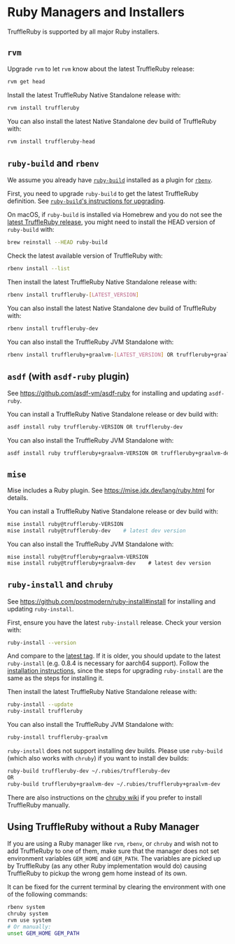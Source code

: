 # Ruby Managers and Installers

TruffleRuby is supported by all major Ruby installers.

## `rvm`

Upgrade `rvm` to let `rvm` know about the latest TruffleRuby release:

```bash
rvm get head
```

Install the latest TruffleRuby Native Standalone release with:

```bash
rvm install truffleruby
```

You can also install the latest Native Standalone dev build of TruffleRuby with:

```bash
rvm install truffleruby-head
```

## `ruby-build` and `rbenv`

We assume you already have [`ruby-build`](https://github.com/rbenv/ruby-build) installed as a plugin for [`rbenv`](https://github.com/rbenv/rbenv).

First, you need to upgrade `ruby-build` to get the latest TruffleRuby definition.
See [`ruby-build`'s instructions for upgrading](https://github.com/rbenv/ruby-build#upgrading).

On macOS, if `ruby-build` is installed via Homebrew and you do not see the [latest TruffleRuby release](https://github.com/truffleruby/truffleruby/releases/latest), you might need to install the HEAD version of `ruby-build` with:

```bash
brew reinstall --HEAD ruby-build
```

Check the latest available version of TruffleRuby with:

```bash
rbenv install --list
```

Then install the latest TruffleRuby Native Standalone release with:

```bash
rbenv install truffleruby-[LATEST_VERSION]
```

You can also install the latest Native Standalone dev build of TruffleRuby with:

```bash
rbenv install truffleruby-dev
```

You can also install the TruffleRuby JVM Standalone with:

```bash
rbenv install truffleruby+graalvm-[LATEST_VERSION] OR truffleruby+graalvm-dev
```

## `asdf` (with `asdf-ruby` plugin)

See https://github.com/asdf-vm/asdf-ruby for installing and updating `asdf-ruby`.

You can install a TruffleRuby Native Standalone release or dev build with:

```bash
asdf install ruby truffleruby-VERSION OR truffleruby-dev
```

You can also install the TruffleRuby JVM Standalone with:

```bash
asdf install ruby truffleruby+graalvm-VERSION OR truffleruby+graalvm-dev
```

## `mise`

Mise includes a Ruby plugin. See https://mise.jdx.dev/lang/ruby.html for details.

You can install a TruffleRuby Native Standalone release or dev build with:

```bash
mise install ruby@truffleruby-VERSION
mise install ruby@truffleruby-dev    # latest dev version
```

You can also install the TruffleRuby JVM Standalone with:

```
mise install ruby@truffleruby+graalvm-VERSION
mise install ruby@truffleruby+graalvm-dev    # latest dev version
```

## `ruby-install` and `chruby`

See https://github.com/postmodern/ruby-install#install for installing and updating `ruby-install`.

First, ensure you have the latest `ruby-install` release.
Check your version with:

```bash
ruby-install --version
```

And compare to the [latest tag](https://github.com/postmodern/ruby-install/tags).
If it is older, you should update to the latest `ruby-install` (e.g. 0.8.4 is necessary for aarch64 support).
Follow the [installation instructions](https://github.com/postmodern/ruby-install#install), since the steps for upgrading `ruby-install` are the same as the steps for installing it.

Then install the latest TruffleRuby Native Standalone release with:

```bash
ruby-install --update
ruby-install truffleruby
```

You can also install the TruffleRuby JVM Standalone with:

```bash
ruby-install truffleruby-graalvm
```

`ruby-install` does not support installing dev builds.
Please use `ruby-build` (which also works with `chruby`) if you want to install dev builds:

```bash
ruby-build truffleruby-dev ~/.rubies/truffleruby-dev
OR
ruby-build truffleruby+graalvm-dev ~/.rubies/truffleruby+graalvm-dev
```

There are also instructions on the [chruby wiki](https://github.com/postmodern/chruby/wiki/TruffleRuby) if you prefer to install TruffleRuby manually.

## Using TruffleRuby without a Ruby Manager

If you are using a Ruby manager like `rvm`, `rbenv`, or `chruby` and wish not to add TruffleRuby to one of them, make sure that the manager does not set environment variables `GEM_HOME` and `GEM_PATH`.
The variables are picked up by TruffleRuby (as any other Ruby implementation would do) causing TruffleRuby to pickup the wrong gem home instead of its own.

It can be fixed for the current terminal by clearing the environment with one of the following commands:

```bash
rbenv system
chruby system
rvm use system
# Or manually:
unset GEM_HOME GEM_PATH
```
